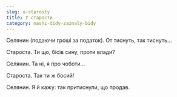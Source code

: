 ```yaml
---
slug: u-starosty
title: У старости
category: nashi-didy-zaznaly-bidy
---
```

Селянин (подаючи гроші за податок). От тиснуть, так тиснуть…

Староста. Ти що, бісів сину, проти влади?

Селянин. Та ні, я про чоботи…

Староста. Так ти ж босий!

Селянин. Я й кажу: так притиснули, що продав.
